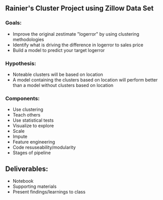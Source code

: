 ## Rainier's Cluster Project using Zillow Data Set

### Goals:
- Improve the original zestimate "logerror" by using clustering methodologies
- Identify what is driving the difference in logerror to sales price
- Build a model to predict your target logerror

### Hypothesis:
- Noteable clusters will be based on location
- A model containing the clusters based on location will perform better than a model without clusters based on location

### Components:
- Use clustering
- Teach others
- Use statistical tests
- Visualize to explore
- Scale
- Impute
- Feature engineering
- Code resuseability/modularity
- Stages of pipeline

## Deliverables: 
- Notebook
- Supporting materials
- Present findings/learnings to class

